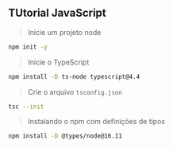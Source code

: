 ## TUtorial JavaScript

> Inicie um projeto node
```bash
npm init -y
```
> Inicie o TypeScript
```bash
npm install -D ts-node typescript@4.4
```
> Crie o arquivo `tsconfig.json`
```bash
tsc --init
```

> Instalando o npm com definições de tipos
```bash
npm install -D @types/node@16.11
```